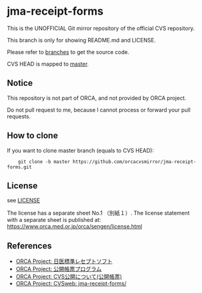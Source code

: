# jma-receipt-forms

This is the UNOFFICIAL Git mirror repository of the official CVS repository.

This branch is only for showing README.md and LICENSE.

Please refer to [branches](https://github.com/orcacvsmirror/jma-receipt-forms/branches) to get the source code.

CVS HEAD is mapped to [master](https://github.com/orcacvsmirror/jma-receipt-forms/tree/master).


## Notice

This repository is not part of ORCA, and not provided by ORCA project.

Do not pull request to me, because I cannot process or forward your pull requests.


## How to clone

If you want to clone master branch (equals to CVS HEAD):

        git clone -b master https://github.com/orcacvsmirror/jma-receipt-forms.git


## License

see [LICENSE](LICENSE)

The license has a separate sheet No.1 （別紙１）.
The license statement with a separate sheet is published at: https://www.orca.med.or.jp/orca/sengen/license.html


## References

* [ORCA Project: 日医標準レセプトソフト](https://www.orca.med.or.jp/receipt/index.html)
* [ORCA Project: 公開帳票プログラム](https://www.orca.med.or.jp/receipt/forms/)
* [ORCA Project: CVS公開について(公開帳票)](https://www.orca.med.or.jp/receipt/tec/cvs-jma-receipt-forms.html)
* [ORCA Project: CVSweb: jma-receipt-forms/](http://cvs.orca.med.or.jp/cgi-bin/cvsweb/jma-receipt-forms/)
